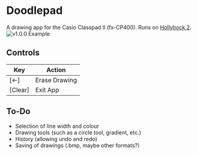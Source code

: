 # Doodlepad
A drawing app for the Casio Classpad II (fx-CP400). Runs on [Hollyhock 2](https://github.com/SnailMath/hollyhock-2/).
![v1.0.0 Example](images/v1.0.0_example.jpg)

## Controls
| Key     | Action        |
|---------|---------------|
| [←]     | Erase Drawing |
| [Clear] | Exit App      |

## To-Do
- Selection of line width and colour
- Drawing tools (such as a circle tool, gradient, etc.)
- History (allowing undo and redo)
- Saving of drawings (.bmp, maybe other formats?)
